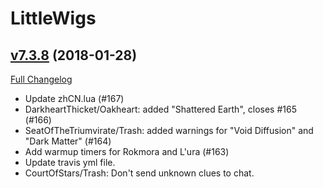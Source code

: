 # LittleWigs

## [v7.3.8](https://github.com/BigWigsMods/LittleWigs/tree/v7.3.8) (2018-01-28)
[Full Changelog](https://github.com/BigWigsMods/LittleWigs/compare/v7.3.7...v7.3.8)

- Update zhCN.lua (#167)  
- DarkheartThicket/Oakheart: added "Shattered Earth", closes #165 (#166)  
- SeatOfTheTriumvirate/Trash: added warnings for "Void Diffusion" and "Dark Matter" (#164)  
- Add warmup timers for Rokmora and L'ura (#163)  
- Update travis yml file.  
- CourtOfStars/Trash: Don't send unknown clues to chat.  

